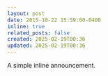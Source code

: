 ```yaml
---
layout: post
date: 2015-10-22 15:59:00-0400
inline: true
related_posts: false
created: 2025-02-19T00:36
updated: 2025-02-19T00:36
---
```


A simple inline announcement.
